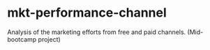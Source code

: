 # mkt-performance-channel
Analysis of the marketing efforts from free and paid channels. (Mid-bootcamp project)
